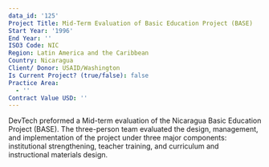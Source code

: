 ```yaml
---
data_id: '125'
Project Title: Mid-Term Evaluation of Basic Education Project (BASE)
Start Year: '1996'
End Year: ''
ISO3 Code: NIC
Region: Latin America and the Caribbean
Country: Nicaragua
Client/ Donor: USAID/Washington
Is Current Project? (true/false): false
Practice Area:
  - ''
Contract Value USD: ''
---
```

DevTech preformed a Mid-term evaluation of the Nicaragua Basic Education Project (BASE). The three-person team evaluated the design, management, and implementation of the project under three major components: institutional strengthening, teacher training, and curriculum and instructional materials design.